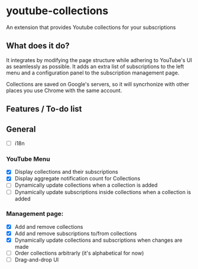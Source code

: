 # youtube-collections
An extension that provides Youtube collections for your subscriptions

## What does it do?

It integrates by modifying the page structure while adhering to YouTube's UI as seamlessly as possible.
It adds an extra list of subscriptions to the left menu and a configuration panel to the subscription management page.

Collections are saved on Google's servers, so it will syncrhonize with other places you use Chrome with the same account.

## Features / To-do list

## General
- [ ] i18n

### YouTube Menu
- [x] Display collections and their subscriptions
- [x] Display aggregate notification count for Collections
- [ ] Dynamically update collections when a collection is added
- [ ] Dynamically update subscriptions inside collections when a collection is added

### Management page:
- [x] Add and remove collections
- [x] Add and remove subscriptions to/from collections
- [x] Dynamically update collections and subscriptions when changes are made
- [ ] Order collections arbitrarly (it's alphabetical for now)
- [ ] Drag-and-drop UI
